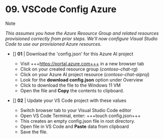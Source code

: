 # 09. VSCode Config Azure

> [!NOTE]
_This assumes you have the Azure Resource Group and related resources provisioned correctly from prior steps. We'll now configure Visual Studio Code to use our provisioned Azure resources._

* []  **01** | Download the 'config.json' for this Azure AI project
    - Visit +++https://portal.azure.com+++ in a new browser tab
    - Click on your created resource group (_contoso-chat-rg_)
    - Click on your Azure AI project resource (_contoso-chat-aiproj_) 
    - Look for the **download config.json** option under Overview
    - Click to download the file to the Windows 11 VM 
    - Open the file and **Copy** the contents to clipboard.

* []  **02** | Update your VS Code project with these values
    - Switch browser tab to your Visual Studio Code editor
    - Open VS Code Terminal, enter: +++touch config.json+++
    - This creates an empty config.json file in root directory.
    - Open file in VS Code and **Paste** data from clipboard
    - Save the file.